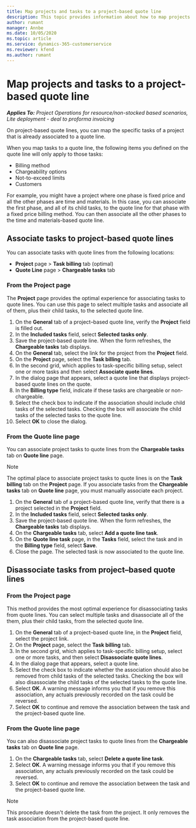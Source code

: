 ```yaml
---
title: Map projects and tasks to a project-based quote line
description: This topic provides information about how to map projects and tasks to a project-based task line.
author: rumant
manager: Annbe
ms.date: 10/05/2020
ms.topic: article
ms.service: dynamics-365-customerservice
ms.reviewer: kfend 
ms.author: rumant
---
```


# Map projects and tasks to a project-based quote line

_**Applies To:** Project Operations for resource/non-stocked based scenarios, Lite deployment - deal to proforma invoicing_

On project-based quote lines, you can map the specific tasks of a project that is already associated to a quote line.

When you map tasks to a quote line, the following items you defined on the quote line will only apply to those tasks:

- Billing method
- Chargeability options
- Not-to-exceed limits
- Customers

For example, you might have a project where one phase is fixed price and all the other phases are time and materials. In this case, you can associate the first phase, and all of its child tasks, to the quote line for that phase with a fixed price billing method. You can then associate all the other phases to the time and materials-based quote line.

## Associate tasks to project-based quote lines

You can associate tasks with quote lines from the following locations:

- **Project** page > **Task billing** tab (optimal)
- **Quote Line** page > **Chargeable tasks** tab 

### From the Project page

The **Project** page provides the optimal experience for associating tasks to quote lines. You can use this page to select multiple tasks and associate all of them, plus their child tasks, to the selected quote line.

1. On the **General** tab of a project–based quote line, verify the **Project** field is filled out.
2. In the **Included tasks** field, select **Selected tasks only**.
3. Save the project-based quote line. When the form refreshes, the **Chargeable tasks** tab displays.
4. On the **General** tab, select the link for the project from the **Project** field.
5. On the **Project** page, select the **Task billing** tab.
6. In the second grid, which applies to task-specific billing setup, select one or more tasks and then select **Associate quote lines**.
7. In the dialog page that appears, select a quote line that displays project-based quote lines on the quote.
8. In the **Billing type** field, indicate if these tasks are chargeable or non-chargeable.
9. Select the check box to indicate if the association should include child tasks of the selected tasks. Checking the box will associate the child tasks of the selected tasks to the quote line.
10. Select **OK** to close the dialog.

### From the Quote line page

You can associate project tasks to quote lines from the **Chargeable tasks** tab on **Quote line** page.

>[!NOTE]
>The optimal place to associate project tasks to quote lines is on the **Task billing** tab on the **Project** page. If you associate tasks from the **Chargeable tasks** tab on **Quote line** page, you must manually associate each project.

1. On the **General** tab of a project–based quote line, verify that there is a project selected in the **Project** field.
2. In the **Included tasks** field, select **Selected tasks only**.
3. Save the project-based quote line. When the form refreshes, the **Chargeable tasks** tab displays.
4. On the **Chargeable tasks** tab, select **Add a quote line task**.
5. On the **Quote line task** page, in the **Tasks** field, select the task and in the **Billing type** field, select **Save**. 
6. Close the page. The selected task is now associated to the quote line.

## Disassociate tasks from project–based quote lines

### From the Project page

This method provides the most optimal experience for disassociating tasks from quote lines. You can select multiple tasks and disassociate all of the them, plus their child tasks, from the selected quote line.

1. On the **General** tab of a project–based quote line, in the **Project** field, select the project link.
2. On the **Project** page, select the **Task billing** tab.
3. In the second grid, which applies to task-specific billing setup, select one or more tasks, and then select **Disassociate quote lines**.
4. In the dialog page that appears, select a quote line.
5. Select the check box to indicate whether the association should also be removed from child tasks of the selected tasks. Checking the box will also disassociate the child tasks of the selected tasks to the quote line.
6. Select **OK**. A warning message informs you that if you remove this association, any actuals previously recorded on the task could be reversed. 
7. Select **OK** to continue and remove the association between the task and the project-based quote line.

### From the Quote line page

You can also disassociate project tasks to quote lines from the **Chargeable tasks** tab on **Quote line** page.

1. On the **Chargeable tasks** tab, select **Delete a quote line task**.
2. Select **OK**. A warning message informs you that if you remove this association, any actuals previously recorded on the task could be reversed. 
3. Select **OK** to continue and remove the association between the task and the project-based quote line.

>[!NOTE]
> This procedure doesn't delete the task from the project. It only removes the task association from the project-based quote line.
